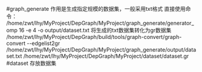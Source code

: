 #graph_generate
作用是生成指定规模的数据集，一般采用txt格式
直接使用命令：
/home/zwt/lhy/MyProject/DepGraph/MyProject/graph_generate/generator_omp 16 -e 4 -o output/dataset.txt
将生成的txt数据集转化为gr数据集
/home/zwt/lhy/MyProject/DepGraph/build/tools/graph-convert/graph-convert --edgelist2gr /home/zwt/lhy/MyProject/DepGraph/MyProject/graph_generate/output/dataset.txt /home/zwt/lhy/MyProject/DepGraph/MyProject/dataset/dataset.gr
#dataset
存放数据集


